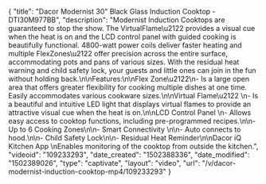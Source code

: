 {
    "title": "Dacor Modernist 30\" Black Glass Induction Cooktop - DTI30M977BB",
    "description": "Modernist Induction Cooktops are guaranteed to stop the show. The VirtualFlame\u2122 provides a visual cue when the heat is on and the LCD control panel with guided cooking is beautifully functional. 4800-watt power coils deliver faster heating and multiple FlexZones\u2122 offer precision across the entire surface, accommodating pots and pans of various sizes. With the residual heat warning and child safety lock, your guests and little ones can join in the fun without holding back.\n\nFeatures:\n\nFlex Zone\u2122\n- Is a large open area that offers greater flexibility for cooking multiple dishes at one time. Easily accommodates various cookware sizes.\n\nVirtual Flame\u2122 \n- Is a beautiful and intuitive LED light that displays virtual flames to provide an attractive visual cue when the heat is on.\n\nLCD Control Panel \n- Allows easy access to cooktop functions, including pre-programmed recipes.\n\n- Up to 6 Cooking Zones\n\n- Smart Connectivity \n\n- Auto connects to hood.\n\n- Child Safety Lock\n\n- Residual Heat Reminder\n\nDacor iQ Kitchen App \nEnables monitoring of the cooktop from outside the kitchen.",
    "videoid": "109233293",
    "date_created": "1502388336",
    "date_modified": "1502389026",
    "type": "captivate",
    "layout": "video",
    "url": "\/v\/dacor-modernist-induction-cooktop-mp4\/109233293"
}